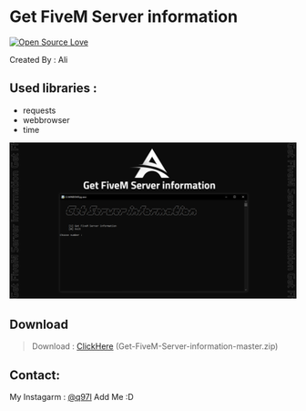 # Get FiveM Server information

[![Open Source Love](https://badges.frapsoft.com/os/v1/open-source.svg?v=103)](https://github.com/ellerbrock/open-source-badges/)

Created By : Ali

## Used libraries :
- requests
- webbrowser
- time


![program pic](https://github.com/14d9/Get-FiveM-Server-information/blob/master/img/Get-FiveM-Server-information(Ali).png)


       

 ## Download
 > Download : [ClickHere](https://github.com/14d9/Get-FiveM-Server-information/archive/refs/heads/master.zip) (Get-FiveM-Server-information-master.zip)

     

## Contact:

My Instagarm : [@q97l](https://www.instagram.com/q97l) Add Me :D
